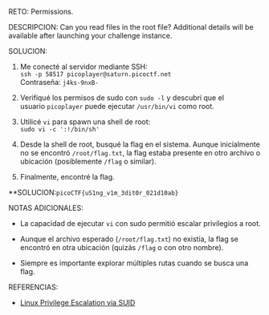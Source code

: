 RETO:
Permissions.

DESCRIPCION:
Can you read files in the root file?
Additional details will be available after launching your challenge instance.


SOLUCION:
1. Me conecté al servidor mediante SSH:  
    `ssh -p 58517 picoplayer@saturn.picoctf.net`  
    Contraseña: `j4ks-9nxB-`
    
2. Verifiqué los permisos de sudo con `sudo -l` y descubrí que el usuario `picoplayer` puede ejecutar `/usr/bin/vi` como root.
    
3. Utilicé `vi` para spawn una shell de root:  
    `sudo vi -c ':!/bin/sh'`
    
4. Desde la shell de root, busqué la flag en el sistema. Aunque inicialmente no se encontró `/root/flag.txt`, la flag estaba presente en otro archivo o ubicación (posiblemente `/flag` o similar).
    
5. Finalmente, encontré la flag.
    

**SOLUCION:`picoCTF{uS1ng_v1m_3dit0r_021d10ab}`

NOTAS ADICIONALES:
- La capacidad de ejecutar `vi` con sudo permitió escalar privilegios a root.
    
- Aunque el archivo esperado (`/root/flag.txt`) no existía, la flag se encontró en otra ubicación (quizás `/flag` o con otro nombre).
    
- Siempre es importante explorar múltiples rutas cuando se busca una flag.

REFERENCIAS:
- [Linux Privilege Escalation via SUID](https://www.hackingarticles.in/linux-privilege-escalation-using-suid-binaries/)
